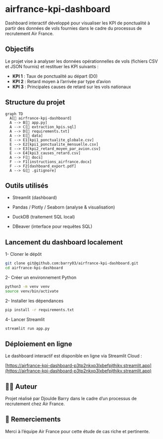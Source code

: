 # airfrance-kpi-dashboard
Dashboard interactif développé pour visualiser les KPI de ponctualité à partir des données de vols fournies dans le cadre du processus de recrutement Air France.
## Objectifs
Le projet vise à analyser les données opérationnelles de vols (fichiers CSV et JSON fournis) et restituer les KPI suivants :

- **KPI 1** : Taux de ponctualité au départ (D0)
- **KPI 2** : Retard moyen à l’arrivée par type d’avion
- **KPI 3** : Principales causes de retard sur les vols nationaux

## Structure du projet

```mermaid
graph TD
  A[📁 airfrance-kpi-dashboard]
  A --> B[📄 app.py]
  A --> C[📄 extraction_kpis.sql]
  A --> D[📄 requirements.txt]
  A --> E[📁 data]
  E --> E1[kpi1_ponctualite_globale.csv]
  E --> E2[kpi1_ponctualite_mensuelle.csv]
  E --> E3[kpi2_retard_moyen_par_avion.csv]
  E --> E4[kpi3_causes_retard.csv]
  A --> F[📁 docs]
  F --> F1[instructions_airfrance.docx]
  F --> F2[dashboard_export.pdf]
  A --> G[📄 .gitignore]
```

## Outils utilisés

-  Streamlit (dashboard)

-  Pandas / Plotly / Seaborn (analyse & visualisation)

-  DuckDB (traitement SQL local)

-  DBeaver (interface pour requêtes SQL)


## Lancement du dashboard localement

1-  Cloner le dépôt

```bash
git clone git@github.com:barry03/airfrance-kpi-dashboard.git
cd airfrance-kpi-dashboard
```

2-  Créer un environnement Python
```bash
python3 -m venv venv
source venv/bin/activate
```

2-  Installer les dépendances
```bash
pip install -r requirements.txt
```

4-  Lancer Streamlit
```bash
streamlit run app.py
```

##  Déploiement en ligne

Le dashboard interactif est disponible en ligne via Streamlit Cloud :

[https://airfrance-kpi-dashboard-p3tp2nkxp3lxbefpjthikv.streamlit.app](https://airfrance-kpi-dashboard-p3tp2nkxp3lxbefpjthikv.streamlit.app)


## 👨‍💻 Auteur

Projet réalisé par Djoulde Barry dans le cadre d’un processus de recrutement chez Air France.

## 🙏 Remerciements

Merci à l’équipe Air France pour cette étude de cas riche et pertinente.
